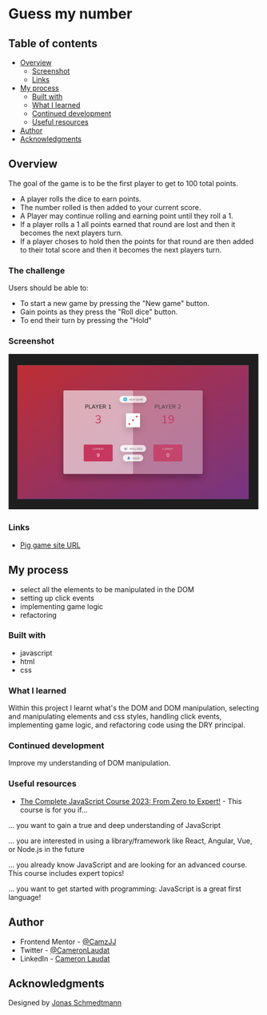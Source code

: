 # Guess my number

## Table of contents

- [Overview](#overview)
  - [Screenshot](#screenshot)
  - [Links](#links)
- [My process](#my-process)
  - [Built with](#built-with)
  - [What I learned](#what-i-learned)
  - [Continued development](#continued-development)
  - [Useful resources](#useful-resources)
- [Author](#author)
- [Acknowledgments](#acknowledgments)

## Overview
 The goal of the game is to be the first player to get to 100 total points.

 - A player rolls the dice to earn points. 
 - The number rolled is then added to your current score.
 - A Player may continue rolling and earning point until they roll a 1.
 - If a player rolls a 1 all points earned that round are lost and then it becomes the next players turn.
 - If a player choses to hold then the points for that round are then added to their total score and then it becomes the next players turn.

### The challenge

Users should be able to:

- To start a new game by pressing the "New game" button.
- Gain points as they press the "Roll dice" button.
- To end their turn by pressing the "Hold"

### Screenshot

![](/screenshot.jpg)

### Links
- [Pig game site URL](https://camjj-pig-game.netlify.app/)

## My process
- select all the elements to be manipulated in the DOM
- setting up click events
- implementing game logic
- refactoring

### Built with
- javascript
- html
- css

### What I learned
Within this project I learnt what's the DOM and DOM manipulation, selecting and manipulating elements and css styles, handling click events, implementing game logic, and refactoring code using the DRY principal.

### Continued development
Improve my understanding of DOM manipulation.

### Useful resources

- [The Complete JavaScript Course 2023: From Zero to Expert!](https://www.udemy.com/course/the-complete-javascript-course/) - This course is for you if...

... you want to gain a true and deep understanding of JavaScript

... you are interested in using a library/framework like React, Angular, Vue, or Node.js in the future

... you already know JavaScript and are looking for an advanced course. This course includes expert topics!

... you want to get started with programming: JavaScript is a great first language!

## Author

- Frontend Mentor - [@CamzJJ](https://www.frontendmentor.io/profile/CamzJJ)
- Twitter - [@CameronLaudat](https://twitter.com/CameronLaudat)
- LinkedIn - [Cameron Laudat](https://www.linkedin.com/in/cameron-l-83a518a4/)

## Acknowledgments

Designed by [Jonas Schmedtmann](https://twitter.com/jonasschmedtman)
